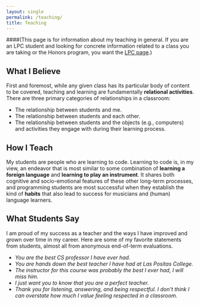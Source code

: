 ```yaml
---
layout: single
permalink: /teaching/
title: Teaching
---
```

####(This page is for information about my teaching in general. If you are an LPC student and looking for concrete information related to a class you are taking or the Honors program, you want the [LPC page](/lpc/).)

## What I Believe

First and foremost, while any given class has its particular body of content to be covered,
teaching and learning are fundamentally **relational activities**. There are three primary categories of
relationships in a classroom:

- The relationship between students and me.
- The relationship between students and each other.
- The relationship between students and the objects (e.g., computers) and activities they engage with during their learning process.

## How I Teach

My students are people who are learning to code. Learning to code is,
in my view, an endeavor that is most similar to some combination of **learning a foreign language** and
**learning to play an instrument**. It shares both cognitive and socio-emotional features of these other long-term processes, and programming students are most successful when they establish the kind of **habits** that also lead to success for musicians and (human) language learners.

## What Students Say

I am proud of my success as a teacher and the ways I have improved and grown
over time in my career. Here are some of my favorite statements from students,
almost all from anonymous end-of-term evaluations.

* _You are the best CS professor I have ever had._
* _You are hands down the best teacher I have had at Las Positas College._
* _The instructor for this course was probably the best I ever had, I will miss him._
* _I just want you to know that you are a perfect teacher._
* _Thank you for listening, answering, and being respectful. I don't think I can overstate how much I value feeling respected in a classroom._





